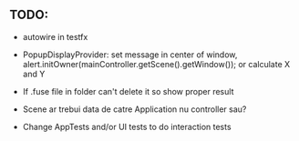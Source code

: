 TODO:
-------------------------------------------------
- autowire in testfx 

- PopupDisplayProvider: set message in center of window, alert.initOwner(mainController.getScene().getWindow()); or calculate X and Y
- If .fuse file in folder can't delete it so show proper result
- Scene ar trebui data de catre Application nu controller sau?
- Change AppTests and/or UI tests to do interaction tests